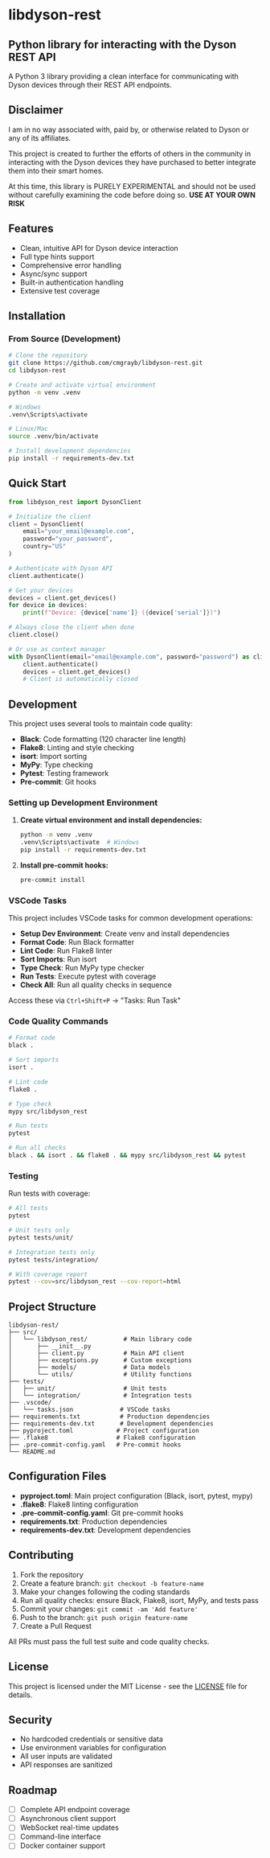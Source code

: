 # libdyson-rest

## Python library for interacting with the Dyson REST API

A Python 3 library providing a clean interface for communicating with Dyson devices through their REST API endpoints.

## Disclaimer

I am in no way associated with, paid by, or otherwise related to Dyson or any of its affiliates.

This project is created to further the efforts of others in the community in interacting with the
Dyson devices they have purchased to better integrate them into their smart homes.

At this time, this library is PURELY EXPERIMENTAL and should not be used without carefully examining
the code before doing so. **USE AT YOUR OWN RISK**

## Features

- Clean, intuitive API for Dyson device interaction
- Full type hints support
- Comprehensive error handling
- Async/sync support
- Built-in authentication handling
- Extensive test coverage

## Installation

### From Source (Development)

```bash
# Clone the repository
git clone https://github.com/cmgrayb/libdyson-rest.git
cd libdyson-rest

# Create and activate virtual environment
python -m venv .venv

# Windows
.venv\Scripts\activate

# Linux/Mac
source .venv/bin/activate

# Install development dependencies
pip install -r requirements-dev.txt
```

## Quick Start

```python
from libdyson_rest import DysonClient

# Initialize the client
client = DysonClient(
    email="your_email@example.com",
    password="your_password",
    country="US"
)

# Authenticate with Dyson API
client.authenticate()

# Get your devices
devices = client.get_devices()
for device in devices:
    print(f"Device: {device['name']} ({device['serial']})")

# Always close the client when done
client.close()

# Or use as context manager
with DysonClient(email="email@example.com", password="password") as client:
    client.authenticate()
    devices = client.get_devices()
    # Client is automatically closed
```

## Development

This project uses several tools to maintain code quality:

- **Black**: Code formatting (120 character line length)
- **Flake8**: Linting and style checking
- **isort**: Import sorting
- **MyPy**: Type checking
- **Pytest**: Testing framework
- **Pre-commit**: Git hooks

### Setting up Development Environment

1. **Create virtual environment and install dependencies:**
   ```bash
   python -m venv .venv
   .venv\Scripts\activate  # Windows
   pip install -r requirements-dev.txt
   ```

2. **Install pre-commit hooks:**
   ```bash
   pre-commit install
   ```

### VSCode Tasks

This project includes VSCode tasks for common development operations:

- **Setup Dev Environment**: Create venv and install dependencies
- **Format Code**: Run Black formatter
- **Lint Code**: Run Flake8 linter
- **Sort Imports**: Run isort
- **Type Check**: Run MyPy type checker
- **Run Tests**: Execute pytest with coverage
- **Check All**: Run all quality checks in sequence

Access these via `Ctrl+Shift+P` → "Tasks: Run Task"

### Code Quality Commands

```bash
# Format code
black .

# Sort imports
isort .

# Lint code
flake8 .

# Type check
mypy src/libdyson_rest

# Run tests
pytest

# Run all checks
black . && isort . && flake8 . && mypy src/libdyson_rest && pytest
```

### Testing

Run tests with coverage:

```bash
# All tests
pytest

# Unit tests only
pytest tests/unit/

# Integration tests only
pytest tests/integration/

# With coverage report
pytest --cov=src/libdyson_rest --cov-report=html
```

## Project Structure

```
libdyson-rest/
├── src/
│   └── libdyson_rest/          # Main library code
│       ├── __init__.py
│       ├── client.py           # Main API client
│       ├── exceptions.py       # Custom exceptions
│       ├── models/             # Data models
│       └── utils/              # Utility functions
├── tests/
│   ├── unit/                   # Unit tests
│   └── integration/            # Integration tests
├── .vscode/
│   └── tasks.json             # VSCode tasks
├── requirements.txt           # Production dependencies
├── requirements-dev.txt       # Development dependencies
├── pyproject.toml            # Project configuration
├── .flake8                   # Flake8 configuration
├── .pre-commit-config.yaml   # Pre-commit hooks
└── README.md
```

## Configuration Files

- **pyproject.toml**: Main project configuration (Black, isort, pytest, mypy)
- **.flake8**: Flake8 linting configuration
- **.pre-commit-config.yaml**: Git pre-commit hooks
- **requirements.txt**: Production dependencies
- **requirements-dev.txt**: Development dependencies

## Contributing

1. Fork the repository
2. Create a feature branch: `git checkout -b feature-name`
3. Make your changes following the coding standards
4. Run all quality checks: ensure Black, Flake8, isort, MyPy, and tests pass
5. Commit your changes: `git commit -am 'Add feature'`
6. Push to the branch: `git push origin feature-name`
7. Create a Pull Request

All PRs must pass the full test suite and code quality checks.

## License

This project is licensed under the MIT License - see the [LICENSE](LICENSE) file for details.

## Security

- No hardcoded credentials or sensitive data
- Use environment variables for configuration
- All user inputs are validated
- API responses are sanitized

## Roadmap

- [ ] Complete API endpoint coverage
- [ ] Asynchronous client support
- [ ] WebSocket real-time updates
- [ ] Command-line interface
- [ ] Docker container support
